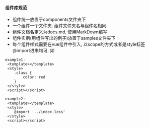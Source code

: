 #### 组件库规范
* 组件统一放置于components文件夹下
* 一个组件一个文件夹. 组件文件夹名与组件名相同
* 组件文档名定义为docs.md, 使用MarkDown编写
* 组件实例(用组件写出的例子)放置于samples文件夹下
* 每个组件样式需要在vue组件中引入, 以scope的方式或者是style标签@import进来均可, 如:

```
example1:
 <template></template>
 <style>
 	.class {
 		color: red
 	}
 </style>
 <script></script>
```

```
example2:
 <template></template>
 <style>
 	@import '../index.less'
 </style>
 <script></script>
```